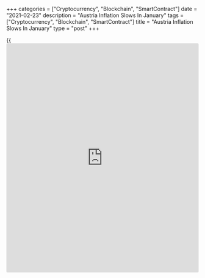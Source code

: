 +++
categories = ["Cryptocurrency", "Blockchain", "SmartContract"]
date = "2021-02-23"
description = "Austria Inflation Slows In January"
tags = ["Cryptocurrency", "Blockchain", "SmartContract"]
title = "Austria Inflation Slows In January"
type = "post"
+++

{{<iframe id="large-banner" src="https://www.bounty.group/#slide=15.0" width="100%" height="600" scrolling="no" style="border: 0px solid rgb(216, 221, 230); border-radius: 3px;">}}

Austria's consumer price inflation eased in January, figures from
Statistics Austria showed on Tuesday.

The consumer price index rose 0.8 percent year-on-year in January, after
a 1.2 percent increase in December.

Prices for housing, water and energy increased 2.1 percent yearly in
January. Prices of various goods and services grew 1.4 percent and
prices for clothing and shoes rose 1.7 percent.

Meanwhile, transport cost declined 1.7 percent and prices for food and
non-alcoholic beverages fell 1.1 percent.

On a monthly basis, consumer prices declined 0.8 percent in January.

Inflation, based on the EU measure of the harmonized CPI, was 1.0
percent in January.

On a month-on-month basis, HICP decreased 0.7 percent in January.

For comments and feedback [contact](https://www.playgroundfx.com/contact/): editorial@rtt[news](https://www.letsplayfx.com/blog/forex-news-website/).com

[Economic News][1]

 **What parts of the world are seeing the best (and worst) economic
performances lately? Click[here][2] to check out our [Econ Scorecard][2]
and find out! See up-to-the-moment [ranking](https://www.playgroundfx.com/blog/crypto-exchange-ranking/)s for the best and worst
performers in [GDP][3], [unemployment rate][4], [inflation][5] and much
more.**

   1. www.rtt[news](https://www.letsplayfx.com/blog/forex-news-website/).com/Content/EconomicNews.aspx
   2. www.rtt[news](https://www.letsplayfx.com/blog/forex-news-website/).com/economic-scorecard/world-rank/retail-sales/highest-performance.aspx
   3. www.rtt[news](https://www.letsplayfx.com/blog/forex-news-website/).com/economic-scorecard/world-rank/GDP/highest-performance.aspx
   4. www.rtt[news](https://www.letsplayfx.com/blog/forex-news-website/).com/economic-scorecard/world-rank/unemployment-rate/lowest-performance.aspx
   5. www.rtt[news](https://www.letsplayfx.com/blog/forex-news-website/).com/economic-scorecard/world-rank/CPI/highest-performance.aspx